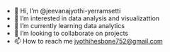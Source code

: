 - 👋 Hi, I’m @jeevanajyothi-yerramsetti
- 👀 I’m interested in data analysis and visualizattion
- 🌱 I’m currently learning data analytics
- 💞️ I’m looking to collaborate on projects
- 📫 How to reach me jyothihesbone752@gmail.com

<!---
jeevanajyothi-yerramsetti/jeevanajyothi-yerramsetti is a ✨ special ✨ repository because its `README.md` (this file) appears on your GitHub profile.
You can click the Preview link to take a look at your changes.
--->
